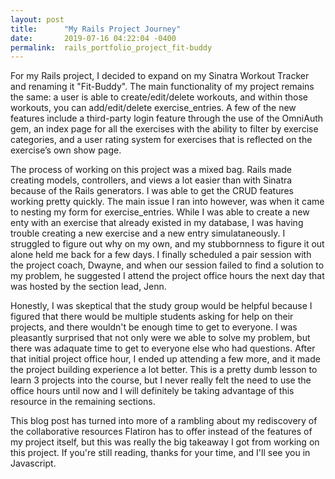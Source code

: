 ```yaml
---
layout: post
title:      "My Rails Project Journey"
date:       2019-07-16 04:22:04 -0400
permalink:  rails_portfolio_project_fit-buddy
---
```



For my Rails project, I decided to expand on my Sinatra Workout Tracker and renaming it "Fit-Buddy". The main functionality of my project remains the same: a user is able to create/edit/delete workouts, and within those workouts, you can add/edit/delete exercise_entries. A few of the new features include a third-party login feature through the use of the OmniAuth gem, an index page for all the exercises with the ability to filter by exercise categories, and a user rating system for exercises that is reflected on the exercise’s own show page.

The process of working on this project was a mixed bag. Rails made creating models, controllers, and views a lot easier than with Sinatra because of the Rails generators. I was able to get the CRUD features working pretty quickly. The main issue I ran into however, was when it came to nesting my form for exercise_entries. While I was able to create a new enty with an exercise that already existed in my database, I was having trouble creating a new exercise and a new entry simulataneously. I struggled to figure out why on my own, and my stubbornness to figure it out alone held me back for a few days. I finally scheduled a pair session with the project coach, Dwayne, and when our session failed to find a solution to my problem, he suggested I attend the project office hours the next day that was hosted by the section lead, Jenn.

Honestly, I was skeptical that the study group would be helpful because I figured that there would be multiple students asking for help on their projects, and there wouldn't be enough time to get to everyone. I was pleasantly surprised that not only were we able to solve my problem, but there was adaquate time to get to everyone else who had questions. After that initial project office hour, I ended up attending a few more, and it made the project building experience a lot better. This is a pretty dumb lesson to learn 3 projects into the course, but I never really felt the need to use the office hours until now and I will definitely be taking advantage of this resource in the remaining sections.

This blog post has turned into more of a rambling about my rediscovery of the collaborative resources Flatiron has to offer instead of the features of my project itself, but this was really the big takeaway I got from working on this project. If you're still reading, thanks for your time, and I'll see you in Javascript.
